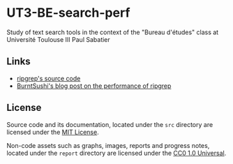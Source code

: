 # UT3-BE-search-perf
Study of text search tools in the context of the "Bureau d'études" class at Université Toulouse III Paul Sabatier

## Links

* [ripgrep's source code](https://github.com/BurntSushi/ripgrep)
* [BurntSushi's blog post on the performance of ripgrep](https://blog.burntsushi.net/ripgrep/)

## License

Source code and its documentation, located under the `src` directory are licensed under the [MIT License](https://spdx.org/licenses/MIT.html).

Non-code assets such as graphs, images, reports and progress notes, located under the `report` directory are licensed under the [CC0 1.0 Universal](https://spdx.org/licenses/CC0-1.0.html). 